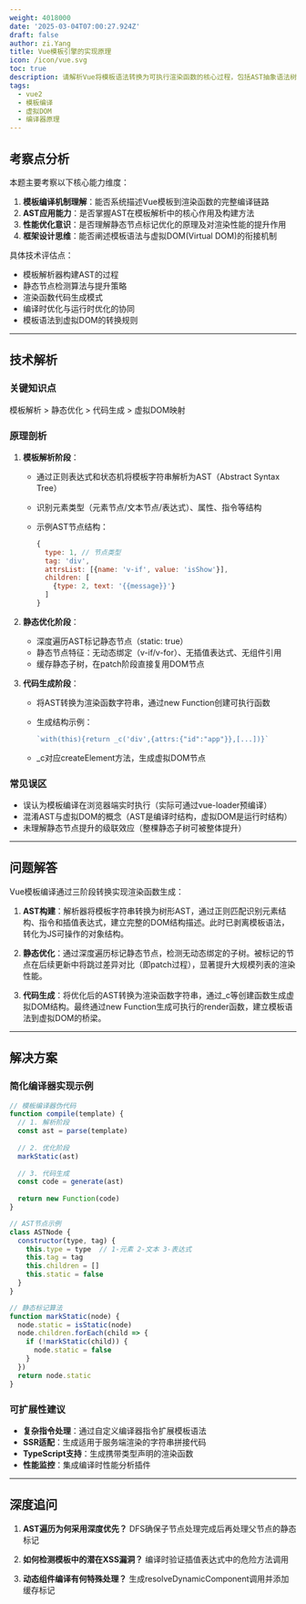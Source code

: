 ```yaml
---
weight: 4018000
date: '2025-03-04T07:00:27.924Z'
draft: false
author: zi.Yang
title: Vue模板引擎的实现原理
icon: /icon/vue.svg
toc: true
description: 请解析Vue将模板语法转换为可执行渲染函数的核心过程，包括AST抽象语法树构建、静态节点优化、代码生成等关键环节的作用。
tags:
  - vue2
  - 模板编译
  - 虚拟DOM
  - 编译器原理
---
```


## 考察点分析

本题主要考察以下核心能力维度：

1. **模板编译机制理解**：能否系统描述Vue模板到渲染函数的完整编译链路
2. **AST应用能力**：是否掌握AST在模板解析中的核心作用及构建方法
3. **性能优化意识**：是否理解静态节点标记优化的原理及对渲染性能的提升作用
4. **框架设计思维**：能否阐述模板语法与虚拟DOM(Virtual DOM)的衔接机制

具体技术评估点：

- 模板解析器构建AST的过程
- 静态节点检测算法与提升策略
- 渲染函数代码生成模式
- 编译时优化与运行时优化的协同
- 模板语法到虚拟DOM的转换规则

---

## 技术解析

### 关键知识点

模板解析 > 静态优化 > 代码生成 > 虚拟DOM映射

### 原理剖析

1. **模板解析阶段**：
   - 通过正则表达式和状态机将模板字符串解析为AST（Abstract Syntax Tree）
   - 识别元素类型（元素节点/文本节点/表达式）、属性、指令等结构
   - 示例AST节点结构：

     ```javascript
     {
       type: 1, // 节点类型
       tag: 'div',
       attrsList: [{name: 'v-if', value: 'isShow'}],
       children: [
         {type: 2, text: '{{message}}'}
       ]
     }
     ```

2. **静态优化阶段**：
   - 深度遍历AST标记静态节点（static: true）
   - 静态节点特征：无动态绑定（v-if/v-for）、无插值表达式、无组件引用
   - 缓存静态子树，在patch阶段直接复用DOM节点

3. **代码生成阶段**：
   - 将AST转换为渲染函数字符串，通过new Function创建可执行函数
   - 生成结构示例：

     ```javascript
     `with(this){return _c('div',{attrs:{"id":"app"}},[...])}`
     ```

   - _c对应createElement方法，生成虚拟DOM节点

### 常见误区

- 误认为模板编译在浏览器端实时执行（实际可通过vue-loader预编译）
- 混淆AST与虚拟DOM的概念（AST是编译时结构，虚拟DOM是运行时结构）
- 未理解静态节点提升的级联效应（整棵静态子树可被整体提升）

---

## 问题解答

Vue模板编译通过三阶段转换实现渲染函数生成：

1. **AST构建**：解析器将模板字符串转换为树形AST，通过正则匹配识别元素结构、指令和插值表达式，建立完整的DOM结构描述。此时已剥离模板语法，转化为JS可操作的对象结构。

2. **静态优化**：通过深度遍历标记静态节点，检测无动态绑定的子树。被标记的节点在后续更新中将跳过差异对比（即patch过程），显著提升大规模列表的渲染性能。

3. **代码生成**：将优化后的AST转换为渲染函数字符串，通过_c等创建函数生成虚拟DOM结构。最终通过new Function生成可执行的render函数，建立模板语法到虚拟DOM的桥梁。

---

## 解决方案

### 简化编译器实现示例

```javascript
// 模板编译器伪代码
function compile(template) {
  // 1. 解析阶段
  const ast = parse(template) 
  
  // 2. 优化阶段
  markStatic(ast)
  
  // 3. 代码生成
  const code = generate(ast)
  
  return new Function(code)
}

// AST节点示例
class ASTNode {
  constructor(type, tag) {
    this.type = type  // 1-元素 2-文本 3-表达式
    this.tag = tag
    this.children = []
    this.static = false
  }
}

// 静态标记算法
function markStatic(node) {
  node.static = isStatic(node)
  node.children.forEach(child => {
    if (!markStatic(child)) {
      node.static = false
    }
  })
  return node.static
}
```

### 可扩展性建议

- **复杂指令处理**：通过自定义编译器指令扩展模板语法
- **SSR适配**：生成适用于服务端渲染的字符串拼接代码
- **TypeScript支持**：生成携带类型声明的渲染函数
- **性能监控**：集成编译时性能分析插件

---

## 深度追问

1. **AST遍历为何采用深度优先？**
   DFS确保子节点处理完成后再处理父节点的静态标记

2. **如何检测模板中的潜在XSS漏洞？**
   编译时验证插值表达式中的危险方法调用

3. **动态组件编译有何特殊处理？**
   生成resolveDynamicComponent调用并添加缓存标记
